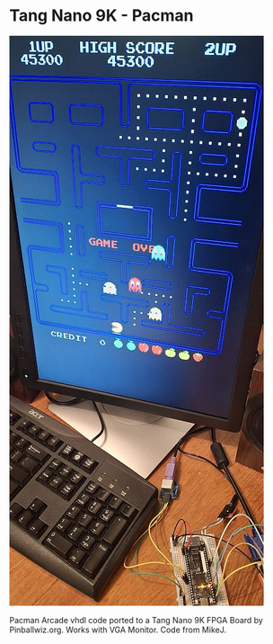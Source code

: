# Tang Nano 9K - Pacman
![Model](TN9K-Pacman.jpg)

Pacman Arcade vhdl code ported to a Tang Nano 9K FPGA Board by Pinballwiz.org.  Works with VGA Monitor. Code from MikeJ.
